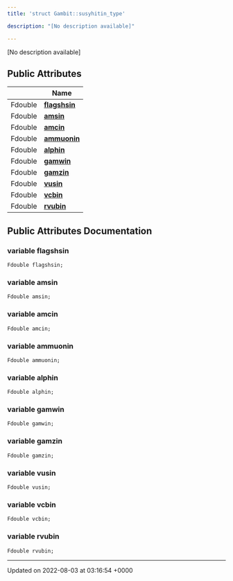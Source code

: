 ```yaml
---
title: 'struct Gambit::susyhitin_type'

description: "[No description available]"

---
```









[No description available]

## Public Attributes

|                | Name           |
| -------------- | -------------- |
| Fdouble | **[flagshsin](/documentation/code/gambit_sphinx/classes/structgambit_1_1susyhitin__type/#variable-flagshsin)**  |
| Fdouble | **[amsin](/documentation/code/gambit_sphinx/classes/structgambit_1_1susyhitin__type/#variable-amsin)**  |
| Fdouble | **[amcin](/documentation/code/gambit_sphinx/classes/structgambit_1_1susyhitin__type/#variable-amcin)**  |
| Fdouble | **[ammuonin](/documentation/code/gambit_sphinx/classes/structgambit_1_1susyhitin__type/#variable-ammuonin)**  |
| Fdouble | **[alphin](/documentation/code/gambit_sphinx/classes/structgambit_1_1susyhitin__type/#variable-alphin)**  |
| Fdouble | **[gamwin](/documentation/code/gambit_sphinx/classes/structgambit_1_1susyhitin__type/#variable-gamwin)**  |
| Fdouble | **[gamzin](/documentation/code/gambit_sphinx/classes/structgambit_1_1susyhitin__type/#variable-gamzin)**  |
| Fdouble | **[vusin](/documentation/code/gambit_sphinx/classes/structgambit_1_1susyhitin__type/#variable-vusin)**  |
| Fdouble | **[vcbin](/documentation/code/gambit_sphinx/classes/structgambit_1_1susyhitin__type/#variable-vcbin)**  |
| Fdouble | **[rvubin](/documentation/code/gambit_sphinx/classes/structgambit_1_1susyhitin__type/#variable-rvubin)**  |

## Public Attributes Documentation

### variable flagshsin

```
Fdouble flagshsin;
```


### variable amsin

```
Fdouble amsin;
```


### variable amcin

```
Fdouble amcin;
```


### variable ammuonin

```
Fdouble ammuonin;
```


### variable alphin

```
Fdouble alphin;
```


### variable gamwin

```
Fdouble gamwin;
```


### variable gamzin

```
Fdouble gamzin;
```


### variable vusin

```
Fdouble vusin;
```


### variable vcbin

```
Fdouble vcbin;
```


### variable rvubin

```
Fdouble rvubin;
```


-------------------------------

Updated on 2022-08-03 at 03:16:54 +0000